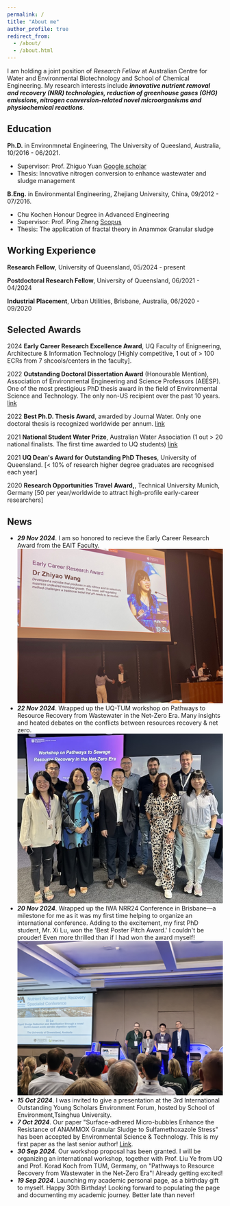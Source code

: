 ```yaml
---
permalink: /
title: "About me"
author_profile: true
redirect_from: 
  - /about/
  - /about.html
---
```


I am holding a joint position of *Research Fellow* at Australian Centre for Water and Environmental Biotechnology and School of Chemical Engineering. My research interests include  **_innovative nutrient removal and recovery (NRR) technologies, reduction of greenhouse gases (GHG) emissions, nitrogen conversion-related novel microorganisms and physiochemical reactions_**.

Education
---

**Ph.D.** in Environmnetal Engineering, The University of Queesland, Australia, 10/2016 - 06/2021.
* Supervisor: Prof. Zhiguo Yuan [Google scholar](https://scholar.google.com.au/citations?user=1IPdGqkAAAAJ&hl=en)
* Thesis: Innovative nitrogen conversion to enhance wastewater and sludge management


**B.Eng.** in Environmental Engineering, Zhejiang University, China, 09/2012 - 07/2016.
* Chu Kochen Honour Degree in Advanced Engineering
* Supervisor: Prof. Ping Zheng [Scopus](https://www.scopus.com/authid/detail.uri?authorId=35231922600)
* Thesis: The application of fractal theory in Anammox Granular sludge


Working Experience
---

**Research Fellow**, University of Queensland, 05/2024 - present

**Postdoctoral Research Fellow**, University of Queensland, 06/2021 - 04/2024

**Industrial Placement**, Urban Utilities, Brisbane, Australia, 06/2020 - 09/2020

Selected Awards
---
2024 **Early Career Research Excellence Award**, UQ Faculty of Enigneering, Architecture & Information Technology [Highly competitive, 1 out of > 100 ECRs from 7 shcools/centers in the faculty].

2022 **Outstanding Doctoral Dissertation Award** (Honourable Mention), Association of Environmental Engineering and Science Professors (AEESP). One of the most prestigious PhD thesis award in the field of Environmental Science and Technology. The only non-US recipient over the past 10 years. [link](https://www.aeesp.org/news/2022-aeesp-award-recipients)

2022 **Best Ph.D. Thesis Award**, awarded by Journal Water. Only one doctoral thesis is recognized worldwide per annum. [link](https://acweb.uq.edu.au/article/2022/03/acweb-student-takes-home-water-journal-2021-best-thesis-award)

2021 **National Student Water Prize**, Australian Water Association (1 out > 20 national finalists. The first time awarded to UQ students) [link](https://acweb.uq.edu.au/article/2021/12/phd-postdoc-journey-so-far)

2021 **UQ Dean's Award for Outstanding PhD Theses**, University of Queensland. [< 10% of research higher degree graduates are recognised each year]

2020 **Research Opportunities Travel Award,**, Technical University Munich, Germany [50 per year/worldwide to attract high-profile early-career researchers]

News
---
* ***29 Nov 2024***. I am so honored to recieve the Early Career Research  Award from the EAIT Faculty.<br/><img src='/images/ECR_Award.jpg' alt="Description" style="width:500px; height:auto;">
* ***22 Nov 2024***. Wrapped up the UQ-TUM workshop on Pathways to Resource Recovery from Wastewater in the Net-Zero Era. Many insights and heated debates on the conflicts between resources recovery & net zero.<br/><img src='/images/UQ_TUM workshop.jpg' alt="Description" style="width:500px; height:auto;">
* ***20 Nov 2024***. Wrapped up the IWA NRR24 Conference in Brisbane—a milestone for me as it was my first time helping to organize an international conference. Adding to the excitement, my first PhD student, Mr. Xi Lu, won the 'Best Poster Pitch Award.' I couldn't be prouder! Even more thrilled than if I had won the award myself! <br/><img src='/images/NRR24.jpg' alt="Description" style="width:500px; height:auto;">
* ***15 Oct 2024***. I was invited to give a presentation at the 3rd International Outstanding Young Scholars Environment Forum, hosted by School of Environment,Tsinghua University.
* ***7 Oct 2024***. Our paper "Surface-adhered Micro-bubbles Enhance the Resistance of ANAMMOX Granular Sludge to Sulfamethoxazole Stress" has been accepted by Environmental Science & Technology. This is my first paper as the last senior author! [Link](https://doi.org/10.1021/acs.est.4c09429).
* ***30 Sep 2024***. Our workshop proposal has been granted. I will be organizing an international workshop, together with Prof. Liu Ye from UQ and Prof. Korad Koch from TUM, Germany, on "Pathways to Resource Recovery from Wastewater in the Net-Zero Era"! Already getting excited!
* ***19 Sep 2024***. Launching my academic personal page, as a birthday gift to myself. Happy 30th Birthday! Looking forward to populating the page and documenting my academic journey. Better late than never!
